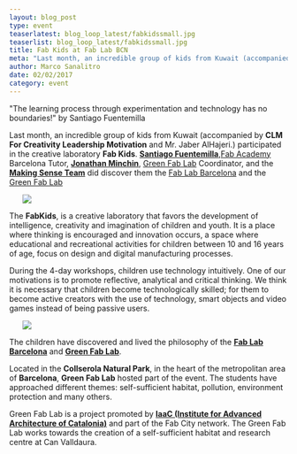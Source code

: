 ```yaml
---
layout: blog_post
type: event
teaserlatest: blog_loop_latest/fabkidssmall.jpg
teaserlist: blog_loop_latest/fabkidssmall.jpg
title: Fab Kids at Fab Lab BCN
meta: "Last month, an incredible group of kids from Kuwait (accompanied by CLM For Creativity Leadership Motivation) participated in the creative laboratory Fab Kids. Santiago Fuentemilla, Jonathan Minchin and the Making Sense Team did discover them the Fab Lab BCN and the Green Fab Lab"
author: Marco Sanalitro
date: 02/02/2017
category: event
---
```


"The learning process through experimentation and technology has no boundaries!" by Santiago Fuentemilla

Last month, an incredible group of kids from Kuwait (accompanied by <strong>CLM For Creativity Leadership Motivation</strong> and Mr. Jaber AlHajeri.) participated in the creative laboratory <strong>Fab Kids</strong>. <strong><a href="https://iaac.net/people/santi-fuentemilla/">Santiago Fuentemilla</a></strong>,<a href="http://fabacademy.org/">Fab Academy</a> Barcelona Tutor, <strong><a href="https://iaac.net/people/jonathan-minchin/">Jonathan Minchin</a></strong>, <a href="http://greenfablab.org/">Green Fab Lab</a> Coordinator, and the <strong><a href="http://making-sense.eu/">Making Sense Team</a></strong> did discover them the <a href="https://fablabbcn.org/index.html">Fab Lab Barcelona</a> and the <a href="http://greenfablab.org/">Green Fab Lab</a><br>

<ul><img src= "http://www.fablabbcn.org/img/blog/blog_loop_latest/fabkids5.jpg" align="middle"> </ul>

The <strong>FabKids</strong>, is a creative laboratory that favors the development of intelligence, creativity and imagination of children and youth. It is a place where thinking is encouraged and innovation occurs, a space where educational and recreational activities for children between 10 and 16 years of age, focus on design and digital manufacturing processes.<br>

During the 4-day workshops, children use technology intuitively. One of our motivations is to promote reflective, analytical and critical thinking. We think it is necessary that children become technologically skilled; for them to become active creators with the use of technology, smart objects and video games instead of being passive users.<br>

<ul><img src= "http://www.fablabbcn.org/img/blog/blog_loop_latest/fabkids6.jpg" align="middle"> </ul>

The children have discovered and lived the philosophy of the <strong><a href="https://fablabbcn.org/index.html">Fab Lab Barcelona</a></strong> and <strong><a href="http://greenfablab.org/">Green Fab Lab</a></strong>.<br>

Located in the <strong>Collserola Natural Park</strong>, in the heart of the metropolitan area of <strong>Barcelona</strong>, <strong>Green Fab Lab</strong> hosted part of the event. The students have approached different themes: self-sufficient habitat, pollution, environment protection and many others.<br>

Green Fab Lab is a project promoted by <strong><a href="https://iaac.net/">IaaC (Institute for Advanced Architecture of Catalonia)</a></strong> and part of the Fab City network. The Green Fab Lab works towards the creation of a self-sufficient habitat and research centre at Can Valldaura.<br>







